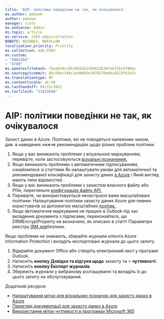 ```yaml
---
title: 'AIP: політики поведінки не так, як очікувалося'
ms.author: pebaum
author: pebaum
manager: scotv
ms.audience: Admin
ms.topic: article
ms.service: o365-administration
ROBOTS: NOINDEX, NOFOLLOW
localization_priority: Priority
ms.collection: Adm_O365
ms.custom:
- "9002266"
- "4780"
ms.openlocfilehash: 7baa010cc0b18b5d2a295623639fabf2bc5f88ec
ms.sourcegitcommit: 8bc60ec34bc1e40685e3976576e04a2623f63a7c
ms.translationtype: MT
ms.contentlocale: uk-UA
ms.lasthandoff: 04/15/2021
ms.locfileid: "51821648"
---
```

# <a name="aip-policies-not-behaving-as-expected"></a>AIP: політики поведінки не так, як очікувалося

Захист даних в Azure. Політики, які не поводяться належним чином, див. в наведених нижче рекомендаціях щодо різних проблем політики.

1. Якщо у вас виникають проблеми з візуальною маркуванням, перевірте, коли застосовуються [візуальні позначення.](https://docs.microsoft.com/azure/information-protection/configure-policy-markings#when-visual-markings-are-applied)
2. Якщо виникають проблеми з автоматичним підписуванням, ознайомтеся зі статтями Як [](https://docs.microsoft.com/microsoft-365/compliance/sensitive-information-type-entity-definitions)налаштувати умови для автоматичної та рекомендованої класифікації для захисту даних [в Azure](https://docs.microsoft.com/azure/information-protection/configure-policy-classification) і Який вигляд мають типи відомостей.
3. Якщо у вас виникають проблеми з захистом власного файлу або Pfile, перегляньте [конфігурацію файлу API.](https://docs.microsoft.com/azure/information-protection/develop/file-api-configuration)
4. Перевірте, чи використовується ненастроєні вами масштабовані політики: Налаштування політики захисту даних Azure для певних користувачів за допомогою масштабних [політик.](https://docs.microsoft.com/azure/information-protection/configure-policy-scope)
5. Якщо автоматичне маркування не працює в Outlook під час вкладення документа з підписами, переконайтеся, що DRMEncryptProperty не визначено, як описано в статті Параметри реєстру [IRM для](https://docs.microsoft.com/deployoffice/security/protect-sensitive-messages-and-documents-by-using-irm-in-office#office-2016-irm-registry-key-options)безпеки.

Якщо проблеми не зникають, збирайте журнали клієнта Azure Information Protection і вкладіть експортовані журнали до цього запиту.

1. Відкрийте документ Office або створіть електронний лист у програмі Outlook.
2. Натисніть **кнопку Довідка та відгуки щодо** захисту та  >  **чутливості.**
3. Натисніть **кнопку Експорт журналів**.
4. Збережіть журнали у вибраному розташуванні та вкладіть їх до цього запиту на обслуговування.

Додаткові ресурси:

- [Налаштування мітки для візуальних позначок для захисту даних в Azure](https://docs.microsoft.com/azure/information-protection/configure-policy-markings)
- [Перегляд документації для захисту даних в Azure](https://docs.microsoft.com/azure/information-protection/what-is-information-protection)
- [Використання міток чутливості в програмах Microsoft 365](https://docs.microsoft.com/microsoft-365/compliance/sensitivity-labels-office-apps)

